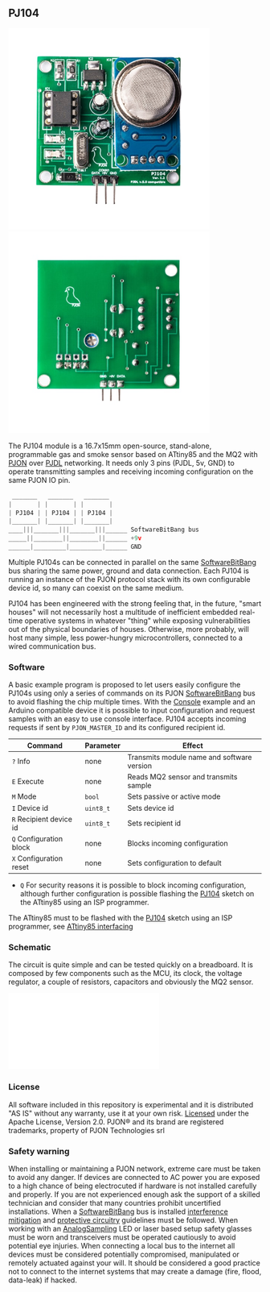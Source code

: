 
## PJ104
<img src="images/PJ104-front.jpg" style="display: inline-block;" width="400"><img src="images/PJ104-back.jpg" style="display: inline-block;" width="400">

The PJ104 module is a 16.7x15mm open-source, stand-alone, programmable gas and smoke sensor based on ATtiny85 and the MQ2 with [PJON](https://github.com/gioblu/PJON/) over [PJDL](https://github.com/gioblu/PJON/blob/master/src/strategies/SoftwareBitBang/specification) networking. It needs only 3 pins (PJDL, 5v, GND) to operate transmitting samples and receiving incoming configuration on the same PJON IO pin.

```cpp  
 _______   _______   _______
|       | |       | |       |
| PJ104 | | PJ104 | | PJ104 |
|_______| |_______| |_______|
____|||_______|||_______|||______ SoftwareBitBang bus
_____||________||________||______ +9v
______|_________|_________|______ GND
```
Multiple PJ104s can be connected in parallel on the same [SoftwareBitBang](https://github.com/gioblu/PJON/src/strategies/SoftwareBitBang/README.md) bus sharing the same power, ground and data connection. Each PJ104 is running an instance of the PJON protocol stack with its own configurable device id, so many can coexist on the same medium.

PJ104 has been engineered with the strong feeling that, in the future, "smart houses" will not necessarily host a multitude of inefficient embedded real-time operative systems in whatever "thing" while exposing vulnerabilities out of the physical boundaries of houses. Otherwise, more probably, will host many simple, less power-hungry microcontrollers, connected to a wired communication bus.

### Software
A basic example program is proposed to let users easily configure the PJ104s using only a series of commands on its PJON [SoftwareBitBang](https://github.com/gioblu/PJON/src/strategies/SoftwareBitBang/README.md) bus to avoid flashing the chip multiple times. With the [Console](software/Console/Console.ino) example and an Arduino compatible device it is possible to input configuration and request samples with an easy to use console interface. PJ104 accepts incoming requests if sent by `PJON_MASTER_ID` and its configured recipient id.

| Command                          | Parameter     | Effect                                                            |
| -------------------------------- | --------------| ----------------------------------------------------------------- |
|  `?` Info                        | none          | Transmits module name and software version                        |
|  `E` Execute                     | none          | Reads MQ2 sensor and transmits sample                             |
|  `M` Mode                        | `bool`        | Sets passive or active mode                                       |
|  `I` Device id                   | `uint8_t`     | Sets device id                                                    |
|  `R` Recipient device id         | `uint8_t`     | Sets recipient id                                                 |
|  `Q` Configuration block         | none          | Blocks incoming configuration                                     |
|  `X` Configuration reset         | none          | Sets configuration to default                                     |

- `Q` For security reasons it is possible to block incoming configuration, although further configuration is possible flashing the [PJ104](software/PJ104/PJ104.ino) sketch on the ATtiny85 using an ISP programmer.

The ATtiny85 must to be flashed with the [PJ104](software/PJ104/PJ104.ino) sketch using an ISP programmer, see [ATtiny85 interfacing](https://github.com/gioblu/PJON/wiki/ATtiny-interfacing)

### Schematic
The circuit is quite simple and can be tested quickly on a breadboard. It is composed by few components such as the MCU, its clock, the voltage regulator, a couple of resistors, capacitors and obviously the MQ2 sensor.

![PJ104 schematic](schematics/PJ104.pdf)

### License
All software included in this repository is experimental and it is distributed "AS IS" without any warranty, use it at your own risk. [Licensed](https://github.com/gioblu/PJON/blob/master/LICENSE.md) under the Apache License, Version 2.0. PJON® and its brand are registered trademarks, property of PJON Technologies srl

### Safety warning
When installing or maintaining a PJON network, extreme care must be taken to avoid any danger. If devices are connected to AC power you are exposed to a high chance of being electrocuted if hardware is not installed carefully and properly. If you are not experienced enough ask the support of a skilled technician and consider that many countries prohibit uncertified installations. When a [SoftwareBitBang](https://github.com/gioblu/PJON/src/strategies/SoftwareBitBang/README.md) bus is installed [interference mitigation](https://github.com/gioblu/PJON/wiki/Mitigate-interference) and [protective circuitry](https://github.com/gioblu/PJON/wiki/Protective-circuitry) guidelines must be followed. When working with an [AnalogSampling](/src/strategies/AnalogSampling) LED or laser based setup safety glasses must be worn and transceivers must be operated cautiously to avoid potential eye injuries. When connecting a local bus to the internet all devices must be considered potentially compromised, manipulated or remotely actuated against your will. It should be considered a good practice not to connect to the internet systems that may create a damage (fire, flood, data-leak) if hacked.
